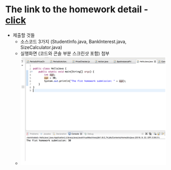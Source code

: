 # The link to the homework detail - [click](https://docs.google.com/document/d/1LRj5iH6oyDL_a1-S1OgzFDKXEHEk5q9Y4D8i08_6gnE/edit?usp=sharing)

* 제출할 것들
  * 소스코드 3가지 (StudentInfo.java, BankInterest.java, SizeCalculator.java)
  * 실행화면 (코드와 콘솔 부분 스크린샷 포함) 첨부
  * ![예제](capture.png)
